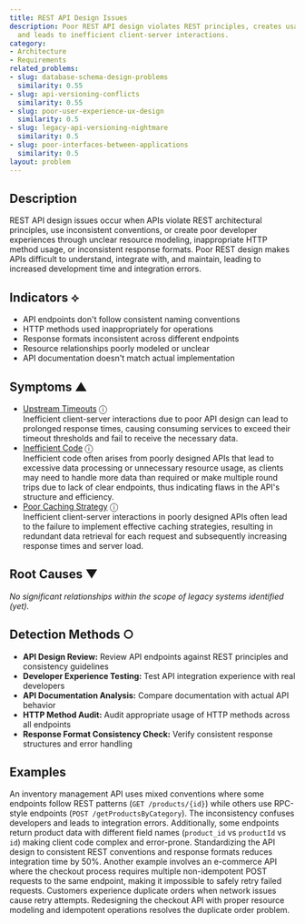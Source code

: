 ```yaml
---
title: REST API Design Issues
description: Poor REST API design violates REST principles, creates usability problems,
  and leads to inefficient client-server interactions.
category:
- Architecture
- Requirements
related_problems:
- slug: database-schema-design-problems
  similarity: 0.55
- slug: api-versioning-conflicts
  similarity: 0.55
- slug: poor-user-experience-ux-design
  similarity: 0.5
- slug: legacy-api-versioning-nightmare
  similarity: 0.5
- slug: poor-interfaces-between-applications
  similarity: 0.5
layout: problem
---
```


## Description

REST API design issues occur when APIs violate REST architectural principles, use inconsistent conventions, or create poor developer experiences through unclear resource modeling, inappropriate HTTP method usage, or inconsistent response formats. Poor REST design makes APIs difficult to understand, integrate with, and maintain, leading to increased development time and integration errors.

## Indicators ⟡

- API endpoints don't follow consistent naming conventions
- HTTP methods used inappropriately for operations
- Response formats inconsistent across different endpoints
- Resource relationships poorly modeled or unclear
- API documentation doesn't match actual implementation

## Symptoms ▲
- [Upstream Timeouts](upstream-timeouts.md) <span class="info-tooltip" title="Confidence: 0.532, Strength: 0.722">ⓘ</span>
<br/>  Inefficient client-server interactions due to poor API design can lead to prolonged response times, causing consuming services to exceed their timeout thresholds and fail to receive the necessary data.
- [Inefficient Code](inefficient-code.md) <span class="info-tooltip" title="Confidence: 0.367, Strength: 0.836">ⓘ</span>
<br/>  Inefficient code often arises from poorly designed APIs that lead to excessive data processing or unnecessary resource usage, as clients may need to handle more data than required or make multiple round trips due to lack of clear endpoints, thus indicating flaws in the API's structure and efficiency.
- [Poor Caching Strategy](poor-caching-strategy.md) <span class="info-tooltip" title="Confidence: 0.335, Strength: 0.717">ⓘ</span>
<br/>  Inefficient client-server interactions in poorly designed APIs often lead to the failure to implement effective caching strategies, resulting in redundant data retrieval for each request and subsequently increasing response times and server load.

## Root Causes ▼

*No significant relationships within the scope of legacy systems identified (yet).*

## Detection Methods ○

- **API Design Review:** Review API endpoints against REST principles and consistency guidelines
- **Developer Experience Testing:** Test API integration experience with real developers
- **API Documentation Analysis:** Compare documentation with actual API behavior
- **HTTP Method Audit:** Audit appropriate usage of HTTP methods across all endpoints
- **Response Format Consistency Check:** Verify consistent response structures and error handling

## Examples

An inventory management API uses mixed conventions where some endpoints follow REST patterns (`GET /products/{id}`) while others use RPC-style endpoints (`POST /getProductsByCategory`). The inconsistency confuses developers and leads to integration errors. Additionally, some endpoints return product data with different field names (`product_id` vs `productId` vs `id`) making client code complex and error-prone. Standardizing the API design to consistent REST conventions and response formats reduces integration time by 50%. Another example involves an e-commerce API where the checkout process requires multiple non-idempotent POST requests to the same endpoint, making it impossible to safely retry failed requests. Customers experience duplicate orders when network issues cause retry attempts. Redesigning the checkout API with proper resource modeling and idempotent operations resolves the duplicate order problem.
